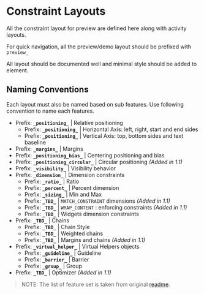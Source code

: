 Constraint Layouts
==================
All the constraint layout for preview are defined here along with activity layouts.

For quick navigation, all the preview/demo layout should be prefixed with `preview_`

All layout should be documented well and minimal style should be added to element.

Naming Conventions
---------------------
Each layout must also be named based on sub features. Use following convention to name each features.

- Prefix: **`_positioning_`** | Relative positioning
  * Prefix: **`_positioning_`** | Horizontal Axis: left, right, start and end sides
  * Prefix: **`_positioning_`** | Vertical Axis: top, bottom sides and text baseline
- Prefix: **`_margins_`** | Margins
- Prefix: **`_positioning_bias_`** | Centering positioning and bias
- Prefix: **`_positioning_circular_`** | Circular positioning _(Added in 1.1)_
- Prefix: **`_visibility_`** | Visibility behavior
- Prefix: **`_dimension_`** | Dimension constraints
  * Prefix: **`_ratio_`** | Ratio
  * Prefix: **`_percent_`** | Percent dimension
  * Prefix: **`_sizing_`** | Min and Max
  * Prefix: **`_TBD_`** | `MATCH_CONSTRAINT` dimensions _(Added in 1.1)_
  * Prefix: **`_TBD_`** | `WRAP_CONTENT` : enforcing constraints _(Added in 1.1)_
  * Prefix: **`_TBD_`** | Widgets dimension constraints
- Prefix: **`_TBD_`** | Chains
  * Prefix: **`_TBD_`** | Chain Style
  * Prefix: **`_TBD_`** | Weighted chains
  * Prefix: **`_TBD_`** | Margins and chains _(Added in 1.1)_
- Prefix: **`_virtual_helper_`** | Virtual Helpers objects
  * Prefix: **`_guideline_`** | Guideline
  * Prefix: **`_barrier_`** | Barrier
  * Prefix: **`_group_`** | Group
- Prefix: **`_TBD_`** | Optimizer _(Added in 1.1)_

> NOTE: The list of feature set is taken from original [readme](https://github.com/amardeshbd/android-constraint-layout-cheatsheet/blob/master/README.md).